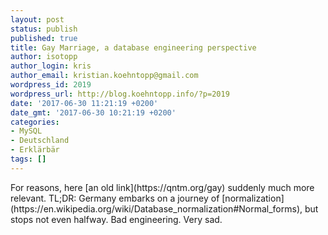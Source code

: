 ```yaml
---
layout: post
status: publish
published: true
title: Gay Marriage, a database engineering perspective
author: isotopp
author_login: kris
author_email: kristian.koehntopp@gmail.com
wordpress_id: 2019
wordpress_url: http://blog.koehntopp.info/?p=2019
date: '2017-06-30 11:21:19 +0200'
date_gmt: '2017-06-30 10:21:19 +0200'
categories:
- MySQL
- Deutschland
- Erklärbär
tags: []
---
```

<p>For reasons, here [an old link](https://qntm.org/gay) suddenly much more relevant. TL;DR: Germany embarks on a journey of [normalization](https://en.wikipedia.org/wiki/Database_normalization#Normal_forms), but stops not even halfway. Bad engineering. Very sad.</p>

